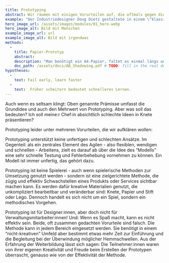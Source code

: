 ```yaml
---
title: Prototyping
abstract: Wir räumen mit einigen Vorurteilen auf, die oftmals gegen die Methode Prototyping gehegt werden und erläutern ihren Mehrwert.
example: "Der Industriedesigner Doug Dietz gestaltete in einem \"klassischen\" Design Thinking Prozess (nutzerorientiert und in Prototypen entwickelt) ein MRT-Gerät für Kinder. Aus eigener Erfahrung wusste er, wie beängstigend diese Untersuchung für Kinder sein kann und das sie in vielen Fällen deswegen abgebrochen werden muss. Er entwickelte die “Adventure Series” die aus einem normalen MRT ein Piratenschiff oder eine Rakete macht und den Kindern eine spielerische “Reise” ermöglicht. Die Abbruchraten der Untersuchung sind in diesen Geräten wesentlich geringer."
hero_image_url: /assets/images/modules/01_hero.webp
hero_image_alt: Bild mit Menschen
example_image_url: url
example_image_alt: Bild mit irgendwas
methods:
  - 
    title: Papier-Prototyp
    abstract:
    description: "Man benötigt ein A4-Papier, faltet es einmal längs und zweimal quer, so das 6 gleiche Felder entstehen. In jedes Feld zeichnet man einen Rahmen für ein Bild und einige darunter stehende Textzeilen. Ein sogenanntes Storyboard ist entstanden, das die erste Idee zum Ablauf einer Dienstleistung in Bild und Text erfassen kann. Der Vorteil des Storyboards im Vergleich zu einer rein textlichen Beschreibung liegt in der Ergänzung der visuellen Ebene. Sie ist die Hauptebene, der Text ergänzt die Bilder “nur” und ermöglicht so die niedrigschwelligere Dokumentation einer Idee."
    doc_path: /assets/docs/AB_Shadowing.pdf # TODO: fill in the real doc
hypotheses:
  - 
    text: Fail early, learn faster
  -
    text:  Früher scheitern bedeutet schnelleres Lernen.
---
```


Auch wenn es seltsam klingt: Oben genannte Prämisse umfasst die Grundidee und auch den Mehrwert von Prototyping. Aber was soll das bedeuten? Ich soll meine:r Chef:in absichtlich schlechte Ideen in Knete präsentieren?

Prototyping leider unter mehreren Vorurteilen, die wir aufklären wollen:

Prototyping unterstützt keine unfertigen und schlechten Ansätze. Im Gegenteil: als ein zentrales Element des Agilen - also flexiblen, wendigen und schnellen - Arbeitens, zielt es darauf ab über die Idee des “Modells” eine sehr schnelle Testung und Fehlerbehebung vornehmen zu können. Ein Modell ist immer unfertig, das gehört dazu.

Prototyping ist keine Spielerei - auch wenn spielerische Methoden zur Umsetzung genutzt werden - sondern ist eine zielgerichtete Methode, die zügig und effektiv Schwachstellen eines Produkts oder Services sichtbar machen kann. Es werden dafür kreative Materialien genutzt, die unkompliziert bearbeitbar und veränderbar sind: Knete, Papier und Stift oder Lego. Dennoch handelt es sich nicht um ein Spiel, sondern ein methodisches Vorgehen.

Prototyping ist für Designer:innen, aber doch nicht für Verwaltungsmitarbeiter:innen! Und: Wenn es Spaß macht, kann es nicht effektiv sein. Beide, oft zusammen gedachten Vorurteile sind falsch. Die Methode kann in jedem Bereich eingesetzt werden. Sie benötigt in einem “nicht-kreativen” Umfeld aber bestimmt etwas mehr Zeit zur Einführung und die Begleitung bei der Überwindung möglicher Hemmschwellen. Aus der Erfahrung der Weiterbildung lässt sich sagen: Die Teilnehmer:innen waren von ihrer eigenen Kreativität und Freude beim Erstellen der Prototypen überrascht, genauso wie von der Effektivität der Methode.